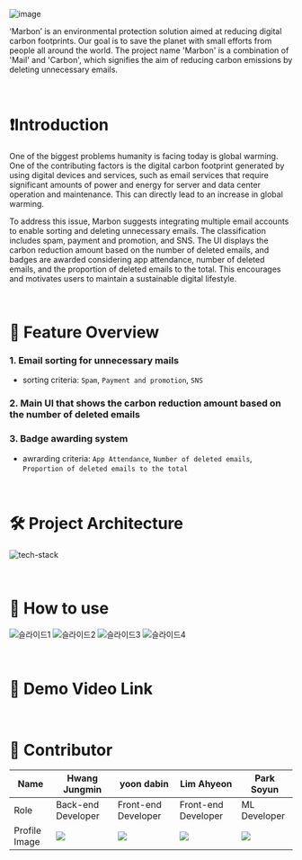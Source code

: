 ![image](https://user-images.githubusercontent.com/102134838/229124676-114e5193-f2ed-41a9-9145-ac1a2fcd7927.png)

‘Marbon’ is an environmental protection solution aimed at reducing digital carbon footprints. Our goal is to save the planet with small efforts from people all around the world. The project name 'Marbon' is a combination of 'Mail' and 'Carbon', which signifies the aim of reducing carbon emissions by deleting unnecessary emails.

<br>

# ❗️Introduction
One of the biggest problems humanity is facing today is global warming. One of the contributing factors is the digital carbon footprint generated by using digital devices and services, such as email services that require significant amounts of power and energy for server and data center operation and maintenance. This can directly lead to an increase in global warming.

To address this issue, Marbon suggests integrating multiple email accounts to enable sorting and deleting unnecessary emails. The classification includes spam, payment and promotion, and SNS. The UI displays the carbon reduction amount based on the number of deleted emails, and badges are awarded considering app attendance, number of deleted emails, and the proportion of deleted emails to the total. This encourages and motivates users to maintain a sustainable digital lifestyle.

<br>

# 📝 Feature Overview
### 1. Email sorting for unnecessary mails

- sorting criteria: `Spam`, `Payment and promotion`, `SNS`
### 2. Main UI that shows the carbon reduction amount based on the number of deleted emails
### 3. Badge awarding system
- awrarding criteria: `App Attendance`, `Number of deleted emails`, `Proportion of deleted emails to the total`

<br>

# 🛠 Project Architecture
![tech-stack](https://user-images.githubusercontent.com/102134838/229123633-3497ad60-e1d2-4759-92e4-679fa64f60a3.png)

<br>

# 👩 How to use
![슬라이드1](https://user-images.githubusercontent.com/102134838/229123967-f500b034-c5d0-4e46-9b2e-44a2b1d04b09.png)
![슬라이드2](https://user-images.githubusercontent.com/102134838/229123988-2b0ee880-7646-4e02-9c1e-35ba2014ed63.png)
![슬라이드3](https://user-images.githubusercontent.com/102134838/229124005-ee0666d1-aa1e-4b3c-b9e0-a0ee0397ba2d.png)
![슬라이드4](https://user-images.githubusercontent.com/102134838/229124028-03fefe9f-9b53-43f0-8b25-fb940875d852.png)

<br>

# 🎥 Demo Video Link

<br>

# 👥 Contributor
| Name          | Hwang Jungmin | yoon dabin | Lim Ahyeon| Park Soyun|
| ------------- | --------------------------------- | --------------------------------- | --------------------------------------------------------- | --------------------------------------------------------- |
| Role | Back-end Developer | Front-end Developer |Front-end Developer |ML Developer |
| Profile Image | ![](https://avatars.githubusercontent.com/u/38978923?v=4) | ![](https://avatars.githubusercontent.com/u/63496587?s=64&v=4) | ![](https://avatars.githubusercontent.com/u/80513699?v=4) | ![](https://avatars.githubusercontent.com/u/102134838?v=4) |
